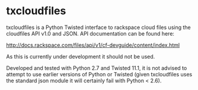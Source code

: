 txcloudfiles
============

txcloudfiles is a Python Twisted interface to rackspace cloud files using the
cloudfiles API v1.0 and JSON. API documentation can be found here:

http://docs.rackspace.com/files/api/v1/cf-devguide/content/index.html

As this is currently under development it should not be used.

Developed and tested with Python 2.7 and Twisted 11.1, it is not advised to
attempt to use earlier versions of Python or Twisted (given txcloudfiles uses
the standard json module it will certainly fail with Python < 2.6).

